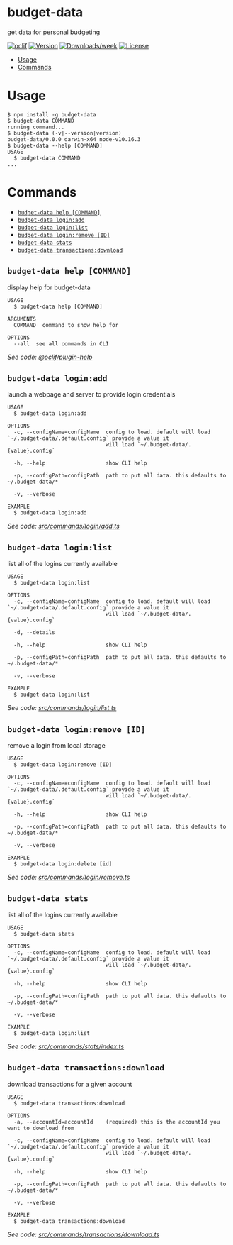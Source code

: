 budget-data
=========

get data for personal budgeting

[![oclif](https://img.shields.io/badge/cli-oclif-brightgreen.svg)](https://oclif.io)
[![Version](https://img.shields.io/npm/v/budget-data.svg)](https://npmjs.org/package/budget-data)
[![Downloads/week](https://img.shields.io/npm/dw/budget-data.svg)](https://npmjs.org/package/budget-data)
[![License](https://img.shields.io/npm/l/budget-data.svg)](https://github.com/adamclerk/budget-data/blob/master/package.json)

<!-- toc -->
* [Usage](#usage)
* [Commands](#commands)
<!-- tocstop -->
# Usage
<!-- usage -->
```sh-session
$ npm install -g budget-data
$ budget-data COMMAND
running command...
$ budget-data (-v|--version|version)
budget-data/0.0.0 darwin-x64 node-v10.16.3
$ budget-data --help [COMMAND]
USAGE
  $ budget-data COMMAND
...
```
<!-- usagestop -->
# Commands
<!-- commands -->
* [`budget-data help [COMMAND]`](#budget-data-help-command)
* [`budget-data login:add`](#budget-data-loginadd)
* [`budget-data login:list`](#budget-data-loginlist)
* [`budget-data login:remove [ID]`](#budget-data-loginremove-id)
* [`budget-data stats`](#budget-data-stats)
* [`budget-data transactions:download`](#budget-data-transactionsdownload)

## `budget-data help [COMMAND]`

display help for budget-data

```
USAGE
  $ budget-data help [COMMAND]

ARGUMENTS
  COMMAND  command to show help for

OPTIONS
  --all  see all commands in CLI
```

_See code: [@oclif/plugin-help](https://github.com/oclif/plugin-help/blob/v2.2.1/src/commands/help.ts)_

## `budget-data login:add`

launch a webpage and server to provide login credentials

```
USAGE
  $ budget-data login:add

OPTIONS
  -c, --configName=configName  config to load. default will load `~/.budget-data/.default.config` provide a value it
                               will load `~/.budget-data/.{value}.config`

  -h, --help                   show CLI help

  -p, --configPath=configPath  path to put all data. this defaults to ~/.budget-data/*

  -v, --verbose

EXAMPLE
  $ budget-data login:add
```

_See code: [src/commands/login/add.ts](https://github.com/adamclerk/budget-data/blob/v0.0.0/src/commands/login/add.ts)_

## `budget-data login:list`

list all of the logins currently available

```
USAGE
  $ budget-data login:list

OPTIONS
  -c, --configName=configName  config to load. default will load `~/.budget-data/.default.config` provide a value it
                               will load `~/.budget-data/.{value}.config`

  -d, --details

  -h, --help                   show CLI help

  -p, --configPath=configPath  path to put all data. this defaults to ~/.budget-data/*

  -v, --verbose

EXAMPLE
  $ budget-data login:list
```

_See code: [src/commands/login/list.ts](https://github.com/adamclerk/budget-data/blob/v0.0.0/src/commands/login/list.ts)_

## `budget-data login:remove [ID]`

remove a login from local storage

```
USAGE
  $ budget-data login:remove [ID]

OPTIONS
  -c, --configName=configName  config to load. default will load `~/.budget-data/.default.config` provide a value it
                               will load `~/.budget-data/.{value}.config`

  -h, --help                   show CLI help

  -p, --configPath=configPath  path to put all data. this defaults to ~/.budget-data/*

  -v, --verbose

EXAMPLE
  $ budget-data login:delete [id]
```

_See code: [src/commands/login/remove.ts](https://github.com/adamclerk/budget-data/blob/v0.0.0/src/commands/login/remove.ts)_

## `budget-data stats`

list all of the logins currently available

```
USAGE
  $ budget-data stats

OPTIONS
  -c, --configName=configName  config to load. default will load `~/.budget-data/.default.config` provide a value it
                               will load `~/.budget-data/.{value}.config`

  -h, --help                   show CLI help

  -p, --configPath=configPath  path to put all data. this defaults to ~/.budget-data/*

  -v, --verbose

EXAMPLE
  $ budget-data login:list
```

_See code: [src/commands/stats/index.ts](https://github.com/adamclerk/budget-data/blob/v0.0.0/src/commands/stats/index.ts)_

## `budget-data transactions:download`

download transactions for a given account

```
USAGE
  $ budget-data transactions:download

OPTIONS
  -a, --accountId=accountId    (required) this is the accountId you want to download from

  -c, --configName=configName  config to load. default will load `~/.budget-data/.default.config` provide a value it
                               will load `~/.budget-data/.{value}.config`

  -h, --help                   show CLI help

  -p, --configPath=configPath  path to put all data. this defaults to ~/.budget-data/*

  -v, --verbose

EXAMPLE
  $ budget-data transactions:download
```

_See code: [src/commands/transactions/download.ts](https://github.com/adamclerk/budget-data/blob/v0.0.0/src/commands/transactions/download.ts)_
<!-- commandsstop -->
